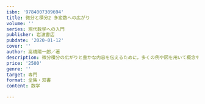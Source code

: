 ```yaml
---
isbn: '9784007309694'
title: 微分と積分2 多変数への広がり
volume: ''
series: 現代数学への入門
publisher: 岩波書店
pubdate: '2020-01-12'
cover: ''
author: 高橋陽一郎／著
description: 微分積分の広がりと豊かな内容を伝えるために，多くの例や図を用いて概念や手法の意味を説明する．
price: '2500'
genre: ''
target: 専門
format: 全集・双書
content: 数学

---
```

